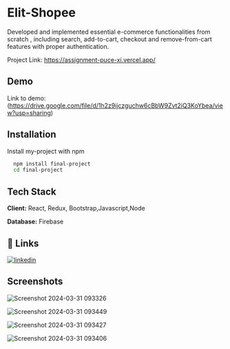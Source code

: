 
# Elit-Shopee
Developed and implemented essential e-commerce functionalities from scratch , including search, add-to-cart, checkout and remove-from-cart features with proper authentication.


Project Link: https://assignment-puce-xi.vercel.app/


## Demo

Link to demo: (https://drive.google.com/file/d/1h2z9ijczguchw6cBbW9Zvt2iQ3KoYbea/view?usp=sharing)


## Installation

Install my-project with npm

```bash
  npm install final-project
  cd final-project
```
    
## Tech Stack

**Client:** React, Redux, Bootstrap,Javascript,Node

**Database:** Firebase


## 🔗 Links

[![linkedin](https://img.shields.io/badge/linkedin-0A66C2?style=for-the-badge&logo=linkedin&logoColor=white)](https://www.linkedin.com/in/shalini06/)

## Screenshots
![Screenshot 2024-03-31 093326](https://github.com/Shalini06singh/E-commerce-App/assets/131110991/5890ed1e-4d23-4301-ae04-92c3f7393f21)


![Screenshot 2024-03-31 093449](https://github.com/Shalini06singh/E-commerce-App/assets/131110991/0e1bafeb-1e32-4c88-83e9-4fab2aa416cb)


![Screenshot 2024-03-31 093427](https://github.com/Shalini06singh/E-commerce-App/assets/131110991/4e1c5d89-c73b-4baf-b52f-4dbed661347e)


![Screenshot 2024-03-31 093406](https://github.com/Shalini06singh/E-commerce-App/assets/131110991/68043fca-5c65-45f8-a6f0-df63bf353e58)


